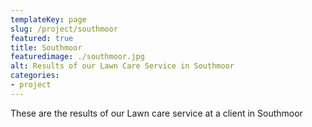 ```yaml
---
templateKey: page
slug: /project/southmoor
featured: true
title: Southmoor
featuredimage: ./southmoor.jpg
alt: Results of our Lawn Care Service in Southmoor
categories:
- project
---
```

These are the results of our Lawn care service at a client in Southmoor


